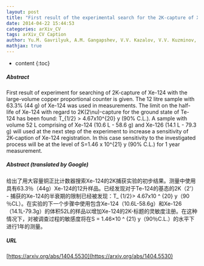```yaml
---
layout: post
title: "First result of the experimental search for the 2K-capture of Xe-124 with the copper proportional counter"
date: 2014-04-22 15:44:53
categories: arXiv_CV
tags: arXiv_CV Caption
author: Yu.M. Gavrilyuk, A.M. Gangapshev, V.V. Kazalov, V.V. Kuzminov, S.I. Panasenko, S.S. Ratkevich, D.A. Tekueva, S.P. Yakimenko
mathjax: true
---
```


* content
{:toc}

##### Abstract
First result of experiment for searching of 2K-capture of Xe-124 with the large-volume copper proportional counter is given. The 12 litre sample with 63.3% (44 g) of Xe-124 was used in measurements. The limit on the half-life of Xe-124 with regard to 2K(2\nu)-capture for the ground state of Te-124 has been found: T_{1/2} > 4.67x10^{20} y (90% C.L.). A sample with volume 52 L comprising of Xe-124 (10.6 L - 58.6 g) and Xe-126 (14.1 L - 79.3 g) will used at the next step of the experiment to increase a sensitivity of 2K-caption of Xe-124 registration. In this case sensitivity to the investigated process will be at the level of S=1.46 x 10^{21} y (90% C.L.) for 1 year measurement.

##### Abstract (translated by Google)
给出了用大容量铜正比计数器搜索Xe-124的2K捕获实验的初步结果。测量中使用具有63.3％（44g）Xe-124的12升样品。已经发现对于Te-124的基态的2K（2'） - 捕获的Xe-124的半衰期的限制已经被发现：T_ {1/2}> 4.67x10 ^ {20} y（90 ％CL）。在实验的下一个步骤中使用包含Xe-124（10.6L-58.6g）和Xe-126（14.1L-79.3g）的体积52L的样品以增加Xe-124的2K-标题的灵敏度注册。在这种情况下，对被调查过程的敏感度将在S = 1.46×10 ^ {21} y（90％C.L.）的水平下进行1年的测量。

##### URL
[https://arxiv.org/abs/1404.5530](https://arxiv.org/abs/1404.5530)

